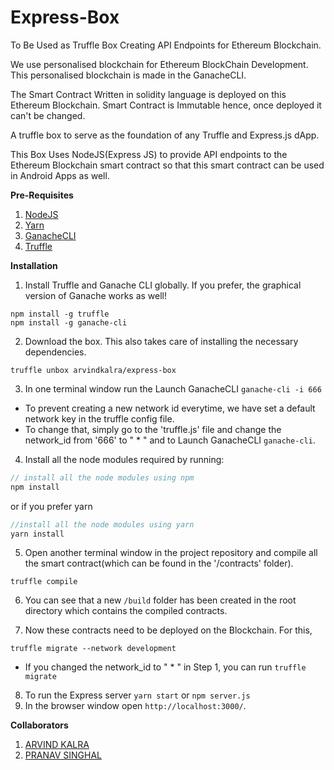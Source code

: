 # Express-Box
To Be Used as Truffle Box Creating API Endpoints for
Ethereum Blockchain.

We use personalised blockchain for Ethereum BlockChain
Development. This personalised blockchain is made in the
GanacheCLI.

The Smart Contract Written in solidity language
is deployed on this Ethereum Blockchain. Smart Contract is
Immutable hence, once deployed it can't be changed.

A truffle box to serve as the foundation of any Truffle and Express.js dApp.

This Box Uses NodeJS(Express JS) to provide API
endpoints to the Ethereum Blockchain smart contract so that this
smart contract can be used in Android Apps as well.

**Pre-Requisites**
1. [NodeJS](https://www.digitalocean.com/community/tutorials/how-to-install-node-js-on-ubuntu-16-04)
2. [Yarn](https://stackoverflow.com/questions/42606941/install-yarn-ubuntu-16-04-linux-mint-18-1)
3. [GanacheCLI](https://github.com/trufflesuite/ganache-cli)
4. [Truffle](https://github.com/trufflesuite/truffle)

**Installation**
1. Install Truffle and Ganache CLI globally. If you prefer, the graphical version of Ganache works as well!
```
npm install -g truffle
npm install -g ganache-cli
```

2. Download the box. This also takes care of installing the necessary dependencies.

```
truffle unbox arvindkalra/express-box

```
3. In one terminal window run the Launch GanacheCLI `ganache-cli -i 666`
  * To prevent creating a new network id everytime, we have set a default network key in the truffle config file.
  * To change that, simply go to the 'truffle.js' file and change the network_id from '666' to " * " and to Launch GanacheCLI `ganache-cli`.
4. Install all the node modules required by running:
```javascript
// install all the node modules using npm
npm install
```  
or if you  prefer yarn
```javascript
//install all the node modules using yarn
yarn install
```
5. Open another terminal window in the project repository and compile all the smart contract(which can be found in the '/contracts' folder).
```
truffle compile
```

6. You can see that a new `/build` folder has been created in the root directory which contains the compiled contracts.

7. Now these contracts need to be deployed on the Blockchain. For this,  
```
truffle migrate --network development
```
  * If you changed the network_id to " * " in Step 1, you can run `truffle migrate`
8. To run the Express server `yarn start` or `npm server.js`
9. In the browser window open `http://localhost:3000/`.

**Collaborators**
1. [ARVIND KALRA](https://github.com/arvindkalra)
2. [PRANAV SINGHAL](https://github.com/pranav-singhal)
